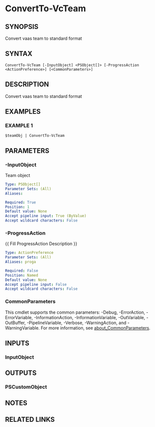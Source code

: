 # ConvertTo-VcTeam

## SYNOPSIS
Convert vaas team to standard format

## SYNTAX

```
ConvertTo-VcTeam [-InputObject] <PSObject[]> [-ProgressAction <ActionPreference>] [<CommonParameters>]
```

## DESCRIPTION
Convert vaas team to standard format

## EXAMPLES

### EXAMPLE 1
```
$teamObj | ConvertTo-VcTeam
```

## PARAMETERS

### -InputObject
Team object

```yaml
Type: PSObject[]
Parameter Sets: (All)
Aliases:

Required: True
Position: 1
Default value: None
Accept pipeline input: True (ByValue)
Accept wildcard characters: False
```

### -ProgressAction
{{ Fill ProgressAction Description }}

```yaml
Type: ActionPreference
Parameter Sets: (All)
Aliases: proga

Required: False
Position: Named
Default value: None
Accept pipeline input: False
Accept wildcard characters: False
```

### CommonParameters
This cmdlet supports the common parameters: -Debug, -ErrorAction, -ErrorVariable, -InformationAction, -InformationVariable, -OutVariable, -OutBuffer, -PipelineVariable, -Verbose, -WarningAction, and -WarningVariable. For more information, see [about_CommonParameters](http://go.microsoft.com/fwlink/?LinkID=113216).

## INPUTS

### InputObject
## OUTPUTS

### PSCustomObject
## NOTES

## RELATED LINKS
